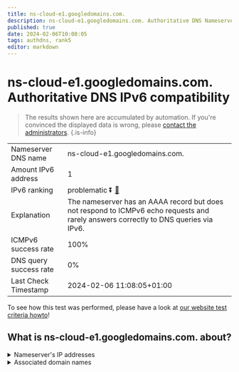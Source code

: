 ```yaml
---
title: ns-cloud-e1.googledomains.com.
description: ns-cloud-e1.googledomains.com. Authoritative DNS Nameserver IPv6 compatibility
published: true
date: 2024-02-06T10:08:05
tags: authdns, rank5
editor: markdown
---
```


# ns-cloud-e1.googledomains.com. Authoritative DNS IPv6 compatibility

> The results shown here are accumulated by automation. If you're convinced the displayed data is wrong, please [contact the administrators](/howto/chat). 
{.is-info}




|   |   |
| - | - |
| Nameserver DNS name | ns-cloud-e1.googledomains.com.
| Amount IPv6 address | 1
| IPv6 ranking | problematic :arrow_double_down: [🔗](/howto/ranking) |
| Explanation | The nameserver has an AAAA record but does not respond to ICMPv6 echo requests and rarely answers correctly to DNS queries via IPv6. |
| ICMPv6 success rate | 100%|
| DNS query success rate | 0% |
| Last Check Timestamp | 2024-02-06 11:08:05+01:00 |

To see how this test was performed, please have a look at [our website test criteria howto](/howto/testcriteria/authdns)!


## What is ns-cloud-e1.googledomains.com. about?




<details>
<summary>Nameserver's IP addresses</summary>

2001:4860:4802:32::6e

</details>



<details>
<summary>Associated domain names</summary>

www.cardinalhealth.com

</details>
